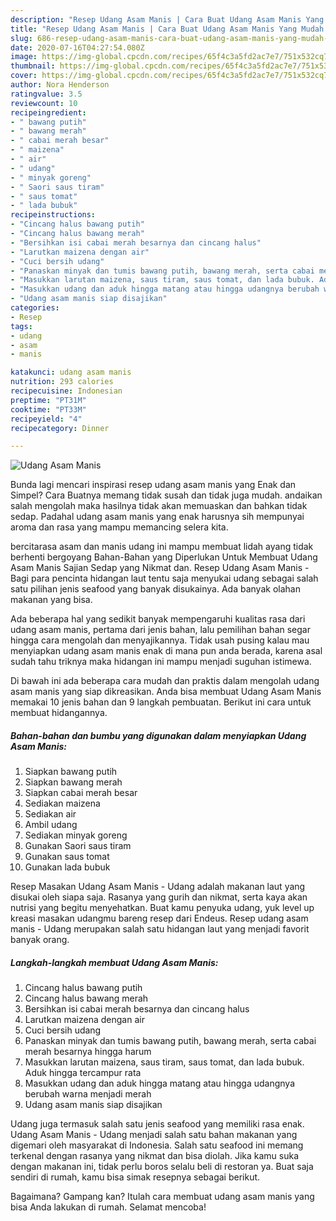 ```yaml
---
description: "Resep Udang Asam Manis | Cara Buat Udang Asam Manis Yang Mudah Dan Praktis"
title: "Resep Udang Asam Manis | Cara Buat Udang Asam Manis Yang Mudah Dan Praktis"
slug: 686-resep-udang-asam-manis-cara-buat-udang-asam-manis-yang-mudah-dan-praktis
date: 2020-07-16T04:27:54.080Z
image: https://img-global.cpcdn.com/recipes/65f4c3a5fd2ac7e7/751x532cq70/udang-asam-manis-foto-resep-utama.jpg
thumbnail: https://img-global.cpcdn.com/recipes/65f4c3a5fd2ac7e7/751x532cq70/udang-asam-manis-foto-resep-utama.jpg
cover: https://img-global.cpcdn.com/recipes/65f4c3a5fd2ac7e7/751x532cq70/udang-asam-manis-foto-resep-utama.jpg
author: Nora Henderson
ratingvalue: 3.5
reviewcount: 10
recipeingredient:
- " bawang putih"
- " bawang merah"
- " cabai merah besar"
- " maizena"
- " air"
- " udang"
- " minyak goreng"
- " Saori saus tiram"
- " saus tomat"
- " lada bubuk"
recipeinstructions:
- "Cincang halus bawang putih"
- "Cincang halus bawang merah"
- "Bersihkan isi cabai merah besarnya dan cincang halus"
- "Larutkan maizena dengan air"
- "Cuci bersih udang"
- "Panaskan minyak dan tumis bawang putih, bawang merah, serta cabai merah besarnya hingga harum"
- "Masukkan larutan maizena, saus tiram, saus tomat, dan lada bubuk. Aduk hingga tercampur rata"
- "Masukkan udang dan aduk hingga matang atau hingga udangnya berubah warna menjadi merah"
- "Udang asam manis siap disajikan"
categories:
- Resep
tags:
- udang
- asam
- manis

katakunci: udang asam manis 
nutrition: 293 calories
recipecuisine: Indonesian
preptime: "PT31M"
cooktime: "PT33M"
recipeyield: "4"
recipecategory: Dinner

---
```



![Udang Asam Manis](https://img-global.cpcdn.com/recipes/65f4c3a5fd2ac7e7/751x532cq70/udang-asam-manis-foto-resep-utama.jpg)

Bunda lagi mencari inspirasi resep udang asam manis yang Enak dan Simpel? Cara Buatnya memang tidak susah dan tidak juga mudah. andaikan salah mengolah maka hasilnya tidak akan memuaskan dan bahkan tidak sedap. Padahal udang asam manis yang enak harusnya sih mempunyai aroma dan rasa yang mampu memancing selera kita.

bercitarasa asam dan manis udang ini mampu membuat lidah ayang tidak berhenti bergoyang Bahan-Bahan yang Diperlukan Untuk Membuat Udang Asam Manis Sajian Sedap yang Nikmat dan. Resep Udang Asam Manis - Bagi para pencinta hidangan laut tentu saja menyukai udang sebagai salah satu pilihan jenis seafood yang banyak disukainya. Ada banyak olahan makanan yang bisa.

Ada beberapa hal yang sedikit banyak mempengaruhi kualitas rasa dari udang asam manis, pertama dari jenis bahan, lalu pemilihan bahan segar hingga cara mengolah dan menyajikannya. Tidak usah pusing kalau mau menyiapkan udang asam manis enak di mana pun anda berada, karena asal sudah tahu triknya maka hidangan ini mampu menjadi suguhan istimewa.


Di bawah ini ada beberapa cara mudah dan praktis dalam mengolah udang asam manis yang siap dikreasikan. Anda bisa membuat Udang Asam Manis memakai 10 jenis bahan dan 9 langkah pembuatan. Berikut ini cara untuk membuat hidangannya.

<!--inarticleads1-->

##### Bahan-bahan dan bumbu yang digunakan dalam menyiapkan Udang Asam Manis:

1. Siapkan  bawang putih
1. Siapkan  bawang merah
1. Siapkan  cabai merah besar
1. Sediakan  maizena
1. Sediakan  air
1. Ambil  udang
1. Sediakan  minyak goreng
1. Gunakan  Saori saus tiram
1. Gunakan  saus tomat
1. Gunakan  lada bubuk


Resep Masakan Udang Asam Manis - Udang adalah makanan laut yang disukai oleh siapa saja. Rasanya yang gurih dan nikmat, serta kaya akan nutrisi yang begitu menyehatkan. Buat kamu penyuka udang, yuk level up kreasi masakan udangmu bareng resep dari Endeus. Resep udang asam manis - Udang merupakan salah satu hidangan laut yang menjadi favorit banyak orang. 

<!--inarticleads2-->

##### Langkah-langkah membuat Udang Asam Manis:

1. Cincang halus bawang putih
1. Cincang halus bawang merah
1. Bersihkan isi cabai merah besarnya dan cincang halus
1. Larutkan maizena dengan air
1. Cuci bersih udang
1. Panaskan minyak dan tumis bawang putih, bawang merah, serta cabai merah besarnya hingga harum
1. Masukkan larutan maizena, saus tiram, saus tomat, dan lada bubuk. Aduk hingga tercampur rata
1. Masukkan udang dan aduk hingga matang atau hingga udangnya berubah warna menjadi merah
1. Udang asam manis siap disajikan


Udang juga termasuk salah satu jenis seafood yang memiliki rasa enak. Udang Asam Manis - Udang menjadi salah satu bahan makanan yang digemari oleh masyarakat di Indonesia. Salah satu seafood ini memang terkenal dengan rasanya yang nikmat dan bisa diolah. Jika kamu suka dengan makanan ini, tidak perlu boros selalu beli di restoran ya. Buat saja sendiri di rumah, kamu bisa simak resepnya sebagai berikut. 

Bagaimana? Gampang kan? Itulah cara membuat udang asam manis yang bisa Anda lakukan di rumah. Selamat mencoba!
